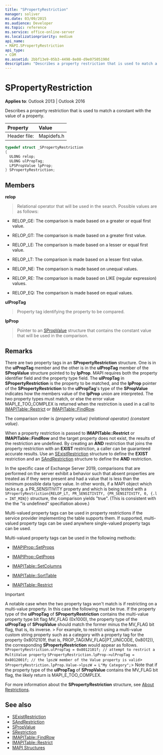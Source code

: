 ```yaml
---
title: "SPropertyRestriction"
manager: soliver
ms.date: 03/09/2015
ms.audience: Developer
ms.topic: reference
ms.service: office-online-server
ms.localizationpriority: medium
api_name:
- MAPI.SPropertyRestriction
api_type:
- COM
ms.assetid: 2bbf13e9-05b3-4498-8e08-d9e07505190d
description: "Describes a property restriction that is used to match a constant with the value of a property."
---
```


# SPropertyRestriction

**Applies to**: Outlook 2013 | Outlook 2016
  
Describes a property restriction that is used to match a constant with the value of a property.
  
|Property |Value |
|:-----|:-----|
|Header file:  <br/> |Mapidefs.h  <br/> |

```cpp
typedef struct _SPropertyRestriction
{
  ULONG relop;
  ULONG ulPropTag;
  LPSPropValue lpProp;
} SPropertyRestriction;

```

## Members

**relop**
  
> Relational operator that will be used in the search. Possible values are as follows:

- RELOP_GE: The comparison is made based on a greater or equal first value.

- RELOP_GT: The comparison is made based on a greater first value.

- RELOP_LE: The comparison is made based on a lesser or equal first value.

- RELOP_LT: The comparison is made based on a lesser first value.

- RELOP_NE: The comparison is made based on unequal values.

- RELOP_RE: The comparison is made based on LIKE (regular expression) values.

- RELOP_EQ: The comparison is made based on equal values.

**ulPropTag**
  
> Property tag identifying the property to be compared.

**lpProp**
  
> Pointer to an [SPropValue](spropvalue.md) structure that contains the constant value that will be used in the comparison.

## Remarks

There are two property tags in an **SPropertyRestriction** structure. One is in the **ulPropTag** member and the other is in the **ulPropTag** member of the **SPropValue** structure pointed to by **lpProp**. MAPI requires both the property identifier field and the property type field. The **ulPropTag** in **SPropertyRestriction** is the property to be matched, and the **lpProp** pointer of the **SPropertyRestriction** to the **ulPropTag**'s type of the **SPropValue** indicates how the members value of the **lpProp** union are interpreted. The two property types must match, or else the error value MAPI_E_TOO_COMPLEX is returned when the restriction is used in a call to [IMAPITable::Restrict](imapitable-restrict.md) or [IMAPITable::FindRow](imapitable-findrow.md).
  
The comparison order is  _(property value) (relational operator) (constant value)_.
  
When a property restriction is passed to **IMAPITable::Restrict** or **IMAPITable::FindRow** and the target property does not exist, the results of the restriction are undefined. By creating an **AND** restriction that joins the property restriction with an **EXIST** restriction, a caller can be guaranteed accurate results. Use an [SExistRestriction](sexistrestriction.md) structure to define the **EXIST** restriction and an [SAndRestriction](sandrestriction.md) structure to define the **AND** restriction.
  
In the specific case of Exchange Server 2019, comparisons that are performed on the server exhibit a behavior such that absent properties are treated as if they were present and had a value that is less than the minimum possible data type value. In other words, if a MAPI object which lacks e.g. a PR_SENSITIVITY property and which is being tested with a ``SPropertyRestriction{RELOP_LT, PR_SENSITIVITY, {PR_SENSITIVITY, 0, {.l = INT_MIN}}`` structure, the comparison yields "true". (This is consistent with the the "is undefined" specifiation above.)
  
Multi-valued property tags can be used in property restrictions if the service provider implementing the table supports them. If supported, multi-valued property tags can be used anywhere single-valued property tags can be used.
  
Multi-valued property tags can be used in the following methods:
  
- [IMAPIProp::SetProps](imapiprop-setprops.md)

- [IMAPIProp::GetProps](imapiprop-getprops.md)

- [IMAPITable::SetColumns](imapitable-setcolumns.md)

- [IMAPITable::SortTable](imapitable-sorttable.md)

- [IMAPITable::Restrict](imapitable-restrict.md)

> [!IMPORTANT]
> A notable case when the two property tags won't match is if restricting on a multi-value property. In this case the following must be true.
> If the property type of the **ulPropTag** of **SPropertyRestriction** contains the multi-value property type bit flag MV_FLAG (0x1000), the property type of the **ulPropTag** of **SPropValue** should match the former minus the MV_FLAG bit flag, that is, its inverse. > For example, to restrict using a multi-value custom string property such as a category with a property tag for the property 0x8012101f, that is, PROP_TAG(MV_FLAG|PT_UNICODE, 0x8012)), the corresponding **SPropertyRestriction** would appear as follows.
> `SPropertyRestriction.ulPropTag = 0x8012101f; // attempt to restrict a MultiValue property`
> `SPropertyRestriction.lpProp->ulPropTag = 0x8012001f; // the lpszW member of the Value property is valid`> `SPropertyRestriction.lpProp.Value->lpszW = L"My Category";`> Note that if the property type of the **ulPropTag** of **SPropValue** contains the MV_FLAG bit flag, the likely return is MAPI_E_TOO_COMPLEX.
  
For more information about the **SPropertyRestriction** structure, see [About Restrictions](about-restrictions.md).
  
## See also

- [SExistRestriction](sexistrestriction.md)
- [SAndRestriction](sandrestriction.md)
- [SPropValue](spropvalue.md)
- [SRestriction](srestriction.md)
- [IMAPITable::FindRow](imapitable-findrow.md)
- [IMAPITable::Restrict](imapitable-restrict.md)
- [MAPI Structures](mapi-structures.md)
